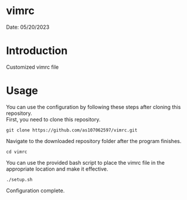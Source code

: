 **vimrc**
=========
Date: 05/20/2023

Introduction
============
Customized vimrc file

Usage
=====
You can use the configuration by following these steps after cloning this repository.\
First, you need to clone this repository.

    git clone https://github.com/as107062597/vimrc.git

Navigate to the downloaded repository folder after the program finishes.

    cd vimrc

You can use the provided bash script to place the vimrc file in the appropriate location and make it effective.

    ./setup.sh

Configuration complete.
